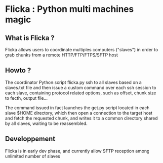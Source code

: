 Flicka : Python multi machines magic
====================================

What is Flicka ?
----------------

Flicka allows users to coordinate multiples computers ("slaves") in order to grab chunks from a remote HTTP/FTP/FTPS/SFTP host


Howto ?
-------

The coordinator Python script flicka.py ssh to all slaves based on a slaves.txt file and then issue a custom command over each ssh session to each slave, containing protocol related options, such as offset, chunk size to fecth, output file...

The command issued in fact launches the get.py script located in each slave $HOME directory, which then open a connection to the target host and fetch the requested chunk, and writes it to a common directory shared by all slaves, waiting to be reassembled.


Developpement
-------------

Flicka is in early dev phase, and currently allow SFTP reception among unlimited number of slaves
